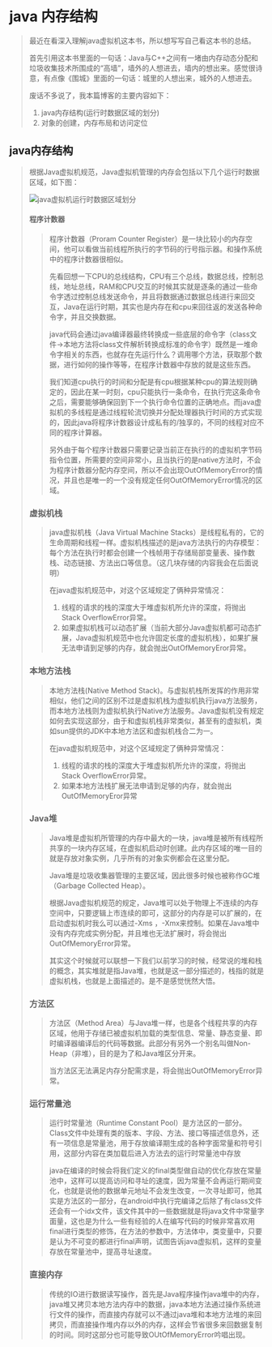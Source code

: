 # java 内存结构

>最近在看深入理解java虚拟机这本书，所以想写写自己看这本书的总结。
>
>首先引用这本书里面的一句话：Java与C++之间有一堵由内存动态分配和垃圾收集技术所围成的“高墙”，墙外的人想进去，墙内的想出来。感觉很诗意，有点像《围城》里面的一句话：城里的人想出来，城外的人想进去。
>
>废话不多说了，我本篇博客的主要内容如下：
>
>1. java内存结构(运行时数据区域的划分)
>2. 对象的创建，内存布局和访问定位
>
>

## java内存结构

>根据Java虚拟机规范，Java虚拟机管理的内存会包括以下几个运行时数据区域，如下图：
>
>![java虚拟机运行时数据区域划分](http://img.blog.csdn.net/20130804180854718?watermark/2/text/aHR0cDovL2Jsb2cuY3Nkbi5uZXQvd2FuZ3dlbmp1bjY5/font/5a6L5L2T/fontsize/400/fill/I0JBQkFCMA==/dissolve/70/gravity/SouthEast)
>
>#### 程序计数器
>
>>程序计数器（Proram Counter Register）是一块比较小的内存空间，他可以看做当前线程所执行的字节码的行号指示器。和操作系统中的程序计数器很相似。
>>
>>先看回想一下CPU的总线结构，CPU有三个总线，数据总线，控制总线，地址总线，RAM和CPU交互的时候其实就是逐条的通过一些命令字透过控制总线发送命令，并且将数据通过数据总线进行来回交互，Java在运行时期，其实也是内存在和cpu来回往返的发送各种命令字，并且交换数据。
>>
>>java代码会通过java编译器最终转换成一些底层的命令字（class文件->本地方法将class文件解析转换成标准的命令字）既然是一堆命令字相关的东西，也就存在先运行什么？调用哪个方法，获取那个数据，进行如何的操作等等，在程序计数器中存放的就是这些东西。
>>
>>我们知道cpu执行的时间和分配是有cpu根据某种cpu的算法规则确定的，因此在某一时刻，cpu只能执行一条命令，在执行完这条命令之后，需要能够确保回到下一个执行命令位置的正确地点。而java虚拟机的多线程是通过线程轮流切换并分配处理器执行时间的方式实现的，因此java将程序计数器设计成私有的/独享的，不同的线程对应不同的程序计算器。
>>
>>另外由于每个程序计数器只需要记录当前正在执行的的虚拟机字节码指令位置，所需要的空间非常小，且当执行的是native方法时，不会为程序计数器分配内存空间，所以不会出现OutOfMemoryError的情况，并且也是唯一的一个没有规定任何OutOfMemoryError情况的区域。
>
>### 虚拟机栈
>
>>java虚拟机栈（Java Virtual Machine Stacks）是线程私有的，它的生命周期和线程一样。虚拟机栈描述的是java方法执行的内存模型：每个方法在执行时都会创建一个栈帧用于存储局部变量表、操作数栈、动态链接、方法出口等信息。（这几块存储的内容我会在后面说明）
>>
>>在java虚拟机规范中，对这个区域规定了俩种异常情况：
>>
>>1. 线程的请求的栈的深度大于堆虚拟机所允许的深度，将抛出Stack OverflowError异常。
>>2. 如果虚拟机栈可以动态扩展（当前大部分Java虚拟机都可动态扩展，Java虚拟机规范中也允许固定长度的虚拟机栈），如果扩展无法申请到足够的内存，就会抛出OutOfMemoryEror异常。
>
>### 本地方法栈
>
>>本地方法栈(Native Method Stack)。与虚拟机栈所发挥的作用非常相似，他们之间的区别不过是虚拟机栈为虚拟机执行java方法服务，而本地方法栈则为虚拟机执行Native方法服务。Java虚拟机没有规定如何去实现这部分，由于和虚拟机栈非常类似，甚至有的虚拟机，类如sun提供的JDK中本地方法区和虚拟机栈合二为一。
>>
>>在java虚拟机规范中，对这个区域规定了俩种异常情况：
>>
>>1. 线程的请求的栈的深度大于堆虚拟机所允许的深度，将抛出Stack OverflowError异常。
>>2. 如果本地方法栈扩展无法申请到足够的内存，就会抛出OutOfMemoryEror异常
>
>### Java堆
>
>>Java堆是虚拟机所管理的内存中最大的一块，java堆是被所有线程所共享的一块内存区域，在虚拟机启动时创建。此内存区域的唯一目的就是存放对象实例，几乎所有的对象实例都会在这里分配。
>>
>>Java堆是垃圾收集器管理的主要区域，因此很多时候也被称作GC堆（Garbage Collected Heap）。
>>
>>根据Java虚拟机规范的规定，Java堆可以处于物理上不连续的内存空间中，只要逻辑上市连续的即可，这部分的内存是可以扩展的，在启动虚拟机时我么可以通过-Xms ，-Xmx来控制。如果在Java堆中没有内存完成实例分配，并且堆也无法扩展时，将会抛出OutOfMemoryError异常。
>>
>>其实这个时候就可以联想一下我们以前学习的时候，经常说的堆和栈的概念，其实堆就是指Java堆，也就是这一部分描述的，栈指的就是虚拟机栈，也就是上面描述的。是不是感觉恍然大悟。
>
>### 方法区
>
>>方法区（Method Area）与Java堆一样，也是各个线程共享的内存区域，他用于存储已被虚拟机加载的类型信息、常量、静态变量、即时编译器编译后的代码等数据。此部分有另外一个别名叫做Non-Heap（非堆），目的是为了和Java堆区分开来。
>>
>>当方法区无法满足内存分配需求是，将会抛出OutOfMemoryError异常。
>
>### 运行常量池
>
>>运行时常量池（Runtime Constant Pool）是方法区的一部分。Class文件中处理有类的版本、字段、方法、接口等描述信息外，还有一项信息是常量池，用于存放编译期生成的各种字面常量和符号引用，这部分内容在类加载后进入方法去的运行时常量池中存放
>>
>>java在编译的时候会将我们定义的final类型做自动的优化存放在常量池中，这样可以提高访问和寻址的速度，因为常量不会再运行期间变化，也就是说他的数据单元地址不会发生改变，一次寻址即可，他其实是方法区的一部分，在android中执行完编译之后除了有class文件还会有一个idx文件，该文件其中的一些数据就是将java文件中常量字面量，这也是为什么一些有经验的人在编写代码的时候非常喜欢用final进行类型的修饰，在方法的参数中，方法体中，类变量中，只要是认为不可变的都进行final声明，试图告诉java虚拟机，这样的变量存放在常量池中，提高寻址速度。
>
>### 直接内存
>
>> 传统的IO进行数据读写操作，首先是Java程序操作java堆中的内存，java堆又拷贝本地方法内存中的数据，java本地方法通过操作系统进行文件的操作，而直接内存就可以不通过java堆和本地方法堆的来回拷贝，而直接操作堆内存以外的内存，这样会节省很多来回数据复制的时间。同时这部分也可能导致OUtOfMemoryError吟唱出现。

